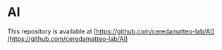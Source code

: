 # AI

This repository is available at [https://github.com/ceredamatteo-lab/AI](https://github.com/ceredamatteo-lab/AI)
